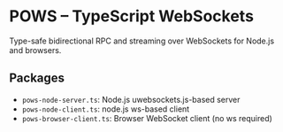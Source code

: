 # POWS – TypeScript WebSockets

Type-safe bidirectional RPC and streaming over WebSockets for Node.js and browsers.

## Packages

- `pows-node-server.ts`: Node.js uwebsockets.js-based server
- `pows-node-client.ts`: node.js ws-based client
- `pows-browser-client.ts`: Browser WebSocket client (no ws required)
